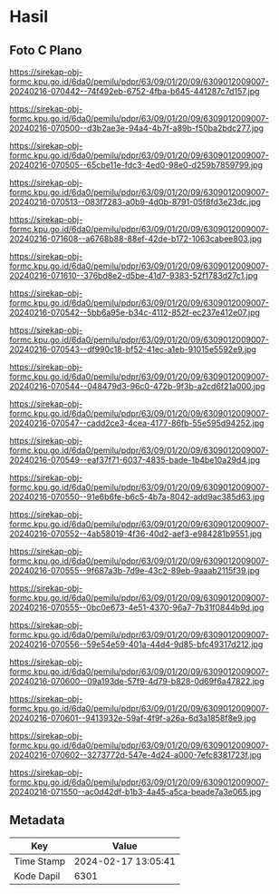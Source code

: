 # Hasil

## Foto C Plano

https://sirekap-obj-formc.kpu.go.id/6da0/pemilu/pdpr/63/09/01/20/09/6309012009007-20240216-070442--74f492eb-6752-4fba-b645-441287c7d157.jpg

https://sirekap-obj-formc.kpu.go.id/6da0/pemilu/pdpr/63/09/01/20/09/6309012009007-20240216-070500--d3b2ae3e-94a4-4b7f-a89b-f50ba2bdc277.jpg

https://sirekap-obj-formc.kpu.go.id/6da0/pemilu/pdpr/63/09/01/20/09/6309012009007-20240216-070505--65cbe11e-fdc3-4ed0-98e0-d259b7859799.jpg

https://sirekap-obj-formc.kpu.go.id/6da0/pemilu/pdpr/63/09/01/20/09/6309012009007-20240216-070513--083f7283-a0b9-4d0b-8791-05f8fd3e23dc.jpg

https://sirekap-obj-formc.kpu.go.id/6da0/pemilu/pdpr/63/09/01/20/09/6309012009007-20240216-071608--a6768b88-88ef-42de-b172-1063cabee803.jpg

https://sirekap-obj-formc.kpu.go.id/6da0/pemilu/pdpr/63/09/01/20/09/6309012009007-20240216-071610--376bd8e2-d5be-41d7-9383-52f1783d27c1.jpg

https://sirekap-obj-formc.kpu.go.id/6da0/pemilu/pdpr/63/09/01/20/09/6309012009007-20240216-070542--5bb6a95e-b34c-4112-852f-ec237e412e07.jpg

https://sirekap-obj-formc.kpu.go.id/6da0/pemilu/pdpr/63/09/01/20/09/6309012009007-20240216-070543--df990c18-bf52-41ec-a1eb-91015e5592e9.jpg

https://sirekap-obj-formc.kpu.go.id/6da0/pemilu/pdpr/63/09/01/20/09/6309012009007-20240216-070544--048479d3-96c0-472b-9f3b-a2cd6f21a000.jpg

https://sirekap-obj-formc.kpu.go.id/6da0/pemilu/pdpr/63/09/01/20/09/6309012009007-20240216-070547--cadd2ce3-4cea-4177-86fb-55e595d94252.jpg

https://sirekap-obj-formc.kpu.go.id/6da0/pemilu/pdpr/63/09/01/20/09/6309012009007-20240216-070549--eaf37f71-6037-4835-bade-1b4be10a29d4.jpg

https://sirekap-obj-formc.kpu.go.id/6da0/pemilu/pdpr/63/09/01/20/09/6309012009007-20240216-070550--91e6b6fe-b6c5-4b7a-8042-add9ac385d63.jpg

https://sirekap-obj-formc.kpu.go.id/6da0/pemilu/pdpr/63/09/01/20/09/6309012009007-20240216-070552--4ab58019-4f36-40d2-aef3-e984281b9551.jpg

https://sirekap-obj-formc.kpu.go.id/6da0/pemilu/pdpr/63/09/01/20/09/6309012009007-20240216-070555--9f687a3b-7d9e-43c2-89eb-9aaab2115f39.jpg

https://sirekap-obj-formc.kpu.go.id/6da0/pemilu/pdpr/63/09/01/20/09/6309012009007-20240216-070555--0bc0e673-4e51-4370-96a7-7b31f0844b9d.jpg

https://sirekap-obj-formc.kpu.go.id/6da0/pemilu/pdpr/63/09/01/20/09/6309012009007-20240216-070556--59e54e59-401a-44d4-9d85-bfc49317d212.jpg

https://sirekap-obj-formc.kpu.go.id/6da0/pemilu/pdpr/63/09/01/20/09/6309012009007-20240216-070600--09a193de-57f9-4d79-b828-0d69f6a47822.jpg

https://sirekap-obj-formc.kpu.go.id/6da0/pemilu/pdpr/63/09/01/20/09/6309012009007-20240216-070601--9413932e-59af-4f9f-a26a-6d3a1858f8e9.jpg

https://sirekap-obj-formc.kpu.go.id/6da0/pemilu/pdpr/63/09/01/20/09/6309012009007-20240216-070602--3273772d-547e-4d24-a000-7efc8381723f.jpg

https://sirekap-obj-formc.kpu.go.id/6da0/pemilu/pdpr/63/09/01/20/09/6309012009007-20240216-071550--ac0d42df-b1b3-4a45-a5ca-beade7a3e065.jpg


## Metadata

| Key        | Value               |
| ---------- | ------------------- |
| Time Stamp | 2024-02-17 13:05:41 |
| Kode Dapil | 6301                |



